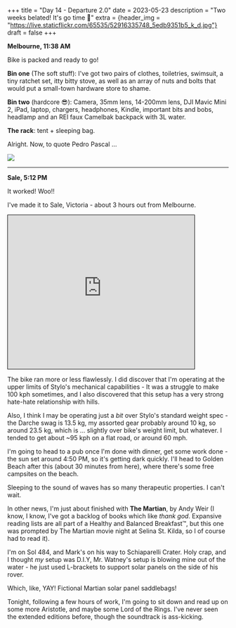 +++
title = "Day 14 - Departure 2.0"
date = 2023-05-23
description = "Two weeks belated! It's go time 🚀"
extra = {header_img = "https://live.staticflickr.com/65535/52916335748_5edb9351b5_k_d.jpg"}
draft = false
+++

<!-- 

--- -->

**Melbourne, 11:38 AM**

Bike is packed and ready to go! 

**Bin one** (The soft stuff):  I've got two pairs of clothes, toiletries, swimsuit, a tiny ratchet set, itty bitty stove, as well as an array of nuts and bolts that would put a small-town hardware store to shame. 

**Bin two** (hardcore 😎): Camera, 35mm lens, 14-200mm lens, DJI Mavic Mini 2, iPad, laptop, chargers, headphones, Kindle, important bits and bobs, headlamp and an REI faux Camelbak backpack with 3L water.

**The rack**: tent + sleeping bag.

<div class="gallery">
    <a href="https://live.staticflickr.com/65535/52919299744_b3078ca4b8_k_d.jpg" data-ngthumb="https://live.staticflickr.com/65535/52919299744_5ef38bb286_c_d.jpg"></a>
</div>

Alright. Now, to quote Pedro Pascal ...

<img src="https://live.staticflickr.com/65535/52919554175_ee7dd0d673_o.gif" style="margin: 0 auto; display: block; margin-top: 0.5em; margin-bottom: 0.5em;" /> 

---

**Sale, 5:12 PM**

It worked! Woo!!

I've made it to Sale, Victoria - about 3 hours out from Melbourne. 

<iframe width="425" height="350" frameborder="0" scrolling="no" marginheight="0" marginwidth="0" src="https://www.openstreetmap.org/export/embed.html?bbox=146.8357086181641%2C-38.27214946801411%2C147.3026275634766%2C-37.93282521519654&amp;layer=mapnik&amp;marker=-38.10268432504872%2C147.0691680908203" style="border: 1px solid black"></iframe>

The bike ran more or less flawlessly. I did discover that I'm operating at the upper limits of Stylo's mechanical capabilities - It was a struggle to make 100 kph sometimes, and I also discovered that this setup has a very strong hate-hate relationship with hills. 

Also, I think I may be operating just a *bit* over Stylo's standard weight spec - the Darche swag is 13.5 kg, my assorted gear probably around 10 kg, so around 23.5 kg, which is ... slightly over bike's weight limit, but whatever. I tended to get about ~95 kph on a flat road, or around 60 mph. 

I'm going to head to a pub once I'm done with dinner, get some work done - the sun set around 4:50 PM, so it's getting dark quickly. I'll head to Golden Beach after this (about 30 minutes from here), where there's some free campsites on the beach. 

Sleeping to the sound of waves has so many therapeutic properties. I can't wait. 

<div class="gallery">
    <a href="https://live.staticflickr.com/65535/52919294654_7bc828c2cd_k_d.jpg" data-ngthumb="https://live.staticflickr.com/65535/52919294654_357f528673_c_d.jpg"></a>
    <a href="https://live.staticflickr.com/65535/52919135946_7f95411cd6_k_d.jpg" data-ngthumb="https://live.staticflickr.com/65535/52919135946_f774e7da0c_c_d.jpg"></a>
    <a href="https://live.staticflickr.com/65535/52919294634_4d7ba198b4_k_d.jpg" data-ngthumb="https://live.staticflickr.com/65535/52919294634_177e0750dc_c_d.jpg"></a>
    <!-- <a href="https://live.staticflickr.com/65535/52919299744_b3078ca4b8_k_d.jpg" data-ngthumb="https://live.staticflickr.com/65535/52919299744_5ef38bb286_c_d.jpg"></a>
    <a href="https://live.staticflickr.com/65535/52919299744_b3078ca4b8_k_d.jpg" data-ngthumb="https://live.staticflickr.com/65535/52919299744_5ef38bb286_c_d.jpg"></a> -->
</div>

In other news, I'm just about finished with **The Martian**, by Andy Weir (I know, I know, I've got a backlog of books which like *thank god*. Expansive reading lists are all part of a Healthy and Balanced Breakfast™, but this one was prompted by The Martian movie night at Selina St. Kilda, so I of course had to read it). 

I'm on Sol 484, and Mark's on his way to Schiaparelli Crater. Holy crap, and I thought *my* setup was D.I.Y, Mr. Watney's setup is blowing mine out of the water - he just used L-brackets to support solar panels on the side of his rover.

Which, like, YAY! Fictional Martian solar panel saddlebags!

Tonight, following a few hours of work, I'm going to sit down and read up on some more Aristotle, and maybe some Lord of the Rings. I've never seen the extended editions before, though the soundtrack is ass-kicking. 